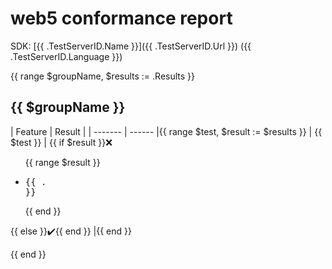 # web5 conformance report

SDK: [{{ .TestServerID.Name }}]({{ .TestServerID.Url }}) ({{ .TestServerID.Language }})

{{ range $groupName, $results := .Results }}

## {{ $groupName }}

| Feature | Result |
| ------- | ------ |{{ range $test, $result := $results }}
| {{ $test }} | {{ if $result }}:x: <ul>{{ range $result }}<li><pre>{{ . }}</pre></li>{{ end }}</ul>{{ else }}:heavy_check_mark:{{ end }} |{{ end }}

{{ end }}
